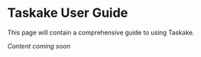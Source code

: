 # Taskake User Guide

This page will contain a comprehensive guide to using Taskake.

*Content coming soon*
